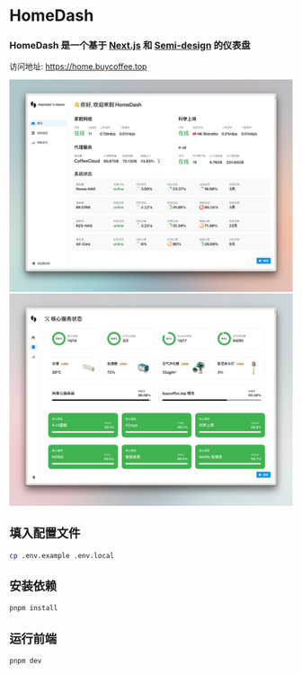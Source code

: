 # HomeDash
### HomeDash 是一个基于 [Next.js](https://nextjs.org/) 和 [Semi-design](https://semi.design/zh-CN/start) 的仪表盘
访问地址: https://home.buycoffee.top

![screen-shot-one](/CleanShot%202023-09-23%20at%2011.04.22@2x.png)
![screen-shot-two](/CleanShot%202023-09-23%20at%2011.04.38@2x.png)

## 填入配置文件
    
```bash
cp .env.example .env.local
```

## 安装依赖

```bash
pnpm install
```


## 运行前端

```bash
pnpm dev
```
